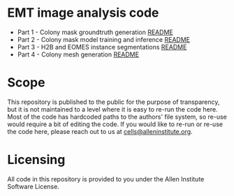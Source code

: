 # EMT image analysis code
* Part 1 - Colony mask groundtruth generation [README](./ColonyMask_GT_Generation/README.md)
* Part 2 - Colony mask model training and inference [README](TODO)
* Part 3 - H2B and EOMES instance segmentations [README](./H2B%20and%20EOMES%20Instance%20Segmentations/README.md)
* Part 4 - Colony mesh generation [README](./Collagen_Mesh_Generation/README.md)

# Scope
This repository is published to the public for the purpose of transparency, but it is not maintained to a level where it is easy to re-run the code here. Most of the code has hardcoded paths to the authors' file system, so re-use would require a bit of editing the code. If you would like to re-run or re-use the code here, please reach out to us at cells@alleninstitute.org.

# Licensing
All code in this repository is provided to you under the Allen Institute Software License.

